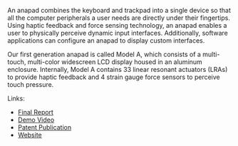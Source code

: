 An anapad combines the keyboard and trackpad into a single device so that all the computer peripherals a user needs are directly under their fingertips. Using haptic feedback and force sensing technology, an anapad enables a user to physically perceive dynamic input interfaces. Additionally, software applications can configure an anapad to display custom interfaces.

Our first generation anapad is called Model A, which consists of a multi-touch, multi-color widescreen LCD display housed in an aluminum enclosure. Internally, Model A contains 33 linear resonant actuators (LRAs) to provide haptic feedback and 4 strain gauge force sensors to perceive touch pressure.

Links:
- [Final Report](https://github.com/AnapadTeam/model-a/blob/main/Final%20Report.pdf)
- [Demo Video](https://youtu.be/0lt1XHIlfdE)
- [Patent Publication](https://patents.google.com/patent/US20240353927A1)
- [Website](https://anapad.tech)